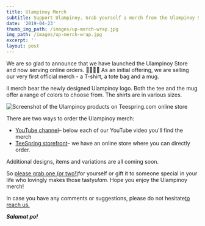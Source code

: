 ```yaml
---
title: Ulampinoy Merch
subtitle: Support Ulampinoy. Grab yourself a merch from the Ulampinoy Sari-sari store.
date: '2019-04-23'
thumb_img_path: /images/up-merch-wrap.jpg
img_path: /images/up-merch-wrap.jpg
excerpt: ''
layout: post
---
```

We are so glad to announce that we have launched the Ulampinoy Store and now serving online orders. 🎉🎉🎉🎉 As an initial offering, we are selling our very first official merch - a T-shirt, a tote bag and a mug.

ll merch bear the newly designed Ulampinoy logo. Both the tee and the mug offer a range of colors to choose from. The shirts are in various sizes.

![Screenshot of the Ulampinoy products on Teespring.com online store](https://www.ulampinoy.com/static/images/up-store-screenshot.jpg)

There are two ways to order the Ulampinoy merch:

* [YouTube channel](https://www.youtube.com/channel/UCmIyDYppFq859IUbVw-OzVA/)– below each of our YouTube video you'll find the merch
* [TeeSpring storefront](https://teespring.com/stores/ulampinoy)– we have an online store where you can directly order.

Additional designs, items and variations are all coming soon.

So [please grab one (or two!)](https://teespring.com/stores/ulampinoy)for yourself or gift it to someone special in your life who lovingly makes those tasty*ulam*. Hope you enjoy the Ulampinoy merch!

In case you have any comments or suggestions, please do not hesitate[to reach us.](https://www.ulampinoy.com/about/#contact-us)

***Salamat po!***
